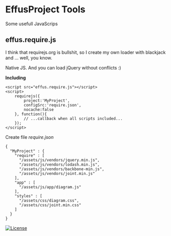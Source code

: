 # EffusProject Tools
Some usefull JavaScrips

## effus.require.js
I think that requirejs.org is bullshit, so I create my own loader with blackjack and ... well, you know.

Native JS. And you can load jQuery without conflicts :)

**Including**
```
<script src="effus.require.js"></script>
<script>
    requirejs({
        project:'MyProject',
        configSrc:'require.json',
        nocache:false
    }, function(){
        // ...callback when all scripts included...
    });
</script>
```
Create file *require.json*
```
{
  "MyProject" : {
    "require" : [
      "/assets/js/vendors/jquery.min.js",
      "/assets/js/vendors/lodash.min.js",
      "/assets/js/vendors/backbone-min.js",
      "/assets/js/vendors/joint.min.js"
    ],
    "app" : [
      "/assets/js/app/diagram.js"
    ],
    "styles" : [
      "/assets/css/diagram.css",
      "/assets/css/joint.min.css"
    ]
  }
}
```

<a href="https://github.com/effus/frontend-tools/"><img src="https://img.shields.io/badge/license-MIT-blue.svg?style=flat" alt="License"></a>
